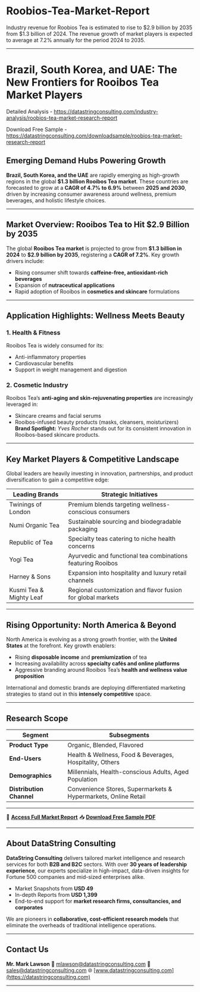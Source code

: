 # Roobios-Tea-Market-Report

Industry revenue for Roobios Tea is estimated to rise to $2.9 billion by 2035 from $1.3 billion of 2024. The revenue growth of market players is expected to average at 7.2% annually for the period 2024 to 2035.

---

# **Brazil, South Korea, and UAE: The New Frontiers for Rooibos Tea Market Players**

Detailed Analysis - https://datastringconsulting.com/industry-analysis/roobios-tea-market-research-report

Download Free Sample - https://datastringconsulting.com/downloadsample/roobios-tea-market-research-report

## **Emerging Demand Hubs Powering Growth**

**Brazil, South Korea, and the UAE** are rapidly emerging as high-growth regions in the global **\$1.3 billion Rooibos Tea market**. These countries are forecasted to grow at a **CAGR of 4.7% to 6.9%** between **2025 and 2030**, driven by increasing consumer awareness around wellness, premium beverages, and holistic lifestyle choices.

---

## **Market Overview: Rooibos Tea to Hit \$2.9 Billion by 2035**

The global **Rooibos Tea market** is projected to grow from **\$1.3 billion in 2024** to **\$2.9 billion by 2035**, registering a **CAGR of 7.2%**. Key growth drivers include:

* Rising consumer shift towards **caffeine-free, antioxidant-rich beverages**
* Expansion of **nutraceutical applications**
* Rapid adoption of Rooibos in **cosmetics and skincare** formulations

---

## **Application Highlights: Wellness Meets Beauty**

### **1. Health & Fitness**

Rooibos Tea is widely consumed for its:

* Anti-inflammatory properties
* Cardiovascular benefits
* Support in weight management and digestion

### **2. Cosmetic Industry**

Rooibos Tea’s **anti-aging and skin-rejuvenating properties** are increasingly leveraged in:

* Skincare creams and facial serums
* Rooibos-infused beauty products (masks, cleansers, moisturizers)
  **Brand Spotlight:** *Yves Rocher* stands out for its consistent innovation in Rooibos-based skincare products.

---

## **Key Market Players & Competitive Landscape**

Global leaders are heavily investing in innovation, partnerships, and product diversification to gain a competitive edge:

| **Leading Brands**      | **Strategic Initiatives**                                   |
| ----------------------- | ----------------------------------------------------------- |
| Twinings of London      | Premium blends targeting wellness-conscious consumers       |
| Numi Organic Tea        | Sustainable sourcing and biodegradable packaging            |
| Republic of Tea         | Specialty teas catering to niche health concerns            |
| Yogi Tea                | Ayurvedic and functional tea combinations featuring Rooibos |
| Harney & Sons           | Expansion into hospitality and luxury retail channels       |
| Kusmi Tea & Mighty Leaf | Regional customization and flavor fusion for global markets |

---

## **Rising Opportunity: North America & Beyond**

North America is evolving as a strong growth frontier, with the **United States** at the forefront. Key growth enablers:

* Rising **disposable income** and **premiumization** of tea
* Increasing availability across **specialty cafés and online platforms**
* Aggressive branding around Rooibos Tea’s **health and wellness value proposition**

International and domestic brands are deploying differentiated marketing strategies to stand out in this **intensely competitive** space.

---

## **Research Scope**

| **Segment**              | **Subsegments**                                                |
| ------------------------ | -------------------------------------------------------------- |
| **Product Type**         | Organic, Blended, Flavored                                     |
| **End-Users**            | Health & Wellness, Food & Beverages, Hospitality, Others       |
| **Demographics**         | Millennials, Health-conscious Adults, Aged Population          |
| **Distribution Channel** | Convenience Stores, Supermarkets & Hypermarkets, Online Retail |

---

📘 **[Access Full Market Report](https://datastringconsulting.com/industry-analysis/roobios-tea-market-research-report)**
📥 **[Download Free Sample PDF](https://datastringconsulting.com/downloadsample/roobios-tea-market-research-report)**

---

## **About DataString Consulting**

**DataString Consulting** delivers tailored market intelligence and research services for both **B2B and B2C** sectors. With over **30 years of leadership experience**, our experts specialize in high-impact, data-driven insights for Fortune 500 companies and mid-sized enterprises alike.

* Market Snapshots from **USD 49**
* In-depth Reports from **USD 1,399**
* End-to-end support for **market research firms, consultancies, and corporates**

We are pioneers in **collaborative, cost-efficient research models** that eliminate the overheads of traditional intelligence operations.

---

## **Contact Us**

**Mr. Mark Lawson**
📧 [mlawson@datastringconsulting.com](mailto:mlawson@datastringconsulting.com)
📧 [sales@datastringconsulting.com](mailto:sales@datastringconsulting.com)
🌐 [www.datastringconsulting.com](https://datastringconsulting.com)

---
